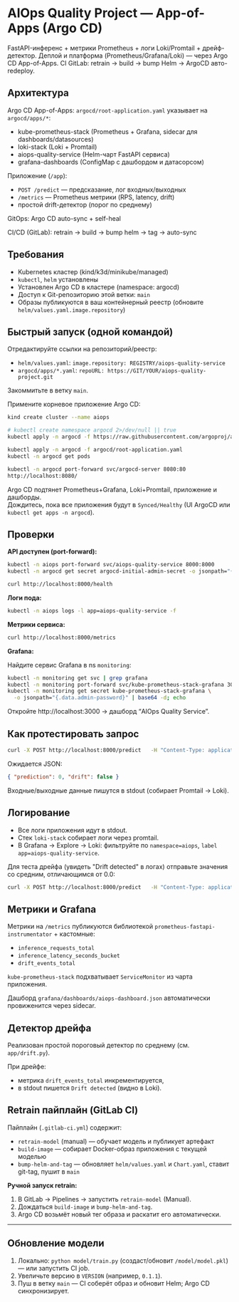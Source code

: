 # AIOps Quality Project — App-of-Apps (Argo CD)

FastAPI-инференс + метрики Prometheus + логи Loki/Promtail + дрейф-детектор.
Деплой и платформа (Prometheus/Grafana/Loki) — через Argo CD App-of-Apps.
CI GitLab: retrain → build → bump Helm → ArgoCD авто-redeploy.

## Архитектура

Argo CD App-of-Apps: `argocd/root-application.yaml` указывает на `argocd/apps/*`:

- kube-prometheus-stack (Prometheus + Grafana, sidecar для dashboards/datasources)
- loki-stack (Loki + Promtail)
- aiops-quality-service (Helm-чарт FastAPI сервиса)
- grafana-dashboards (ConfigMap с дашбордом и датасорсом)

Приложение (`/app`):

- `POST /predict` — предсказание, лог входных/выходных
- `/metrics` — Prometheus метрики (RPS, latency, drift)
- простой drift-детектор (порог по среднему)

GitOps: Argo CD auto-sync + self-heal

CI/CD (GitLab): retrain → build → bump helm → tag → auto-sync

## Требования

- Kubernetes кластер (kind/k3d/minikube/managed)
- `kubectl`, `helm` установлены
- Установлен Argo CD в кластере (namespace: argocd)
- Доступ к Git-репозиторию этой ветки: `main`
- Образы публикуются в ваш контейнерный реестр (обновите `helm/values.yaml.image.repository`)

## Быстрый запуск (одной командой)

Отредактируйте ссылки на репозиторий/реестр:

- `helm/values.yaml`: `image.repository: REGISTRY/aiops-quality-service`
- `argocd/apps/*.yaml`: `repoURL: https://GIT/YOUR/aiops-quality-project.git`

Закоммитьте в ветку `main`.

Примените корневое приложение Argo CD:

```bash
kind create cluster --name aiops

# kubectl create namespace argocd 2>/dev/null || true
kubectl apply -n argocd -f https://raw.githubusercontent.com/argoproj/argo-cd/stable/manifests/install.yaml

kubectl apply -n argocd -f argocd/root-application.yaml
kubectl -n argocd get pods

kubectl -n argocd port-forward svc/argocd-server 8080:80
http://localhost:8080/
```

Argo CD подтянет Prometheus+Grafana, Loki+Promtail, приложение и дашборды.  
Дождитесь, пока все приложения будут в `Synced/Healthy` (UI ArgoCD или `kubectl get apps -n argocd`).

## Проверки

**API доступен (port-forward):**

```bash
kubectl -n aiops port-forward svc/aiops-quality-service 8000:8000
kubectl -n argocd get secret argocd-initial-admin-secret -o jsonpath="{.data.password}" | base64 -d; echo

curl http://localhost:8000/health
```

**Логи пода:**

```bash
kubectl -n aiops logs -l app=aiops-quality-service -f
```

**Метрики сервисa:**

```bash
curl http://localhost:8000/metrics
```

**Grafana:**

Найдите сервис Grafana в ns `monitoring`:

```bash
kubectl -n monitoring get svc | grep grafana
kubectl -n monitoring port-forward svc/kube-prometheus-stack-grafana 3000:80
kubectl -n monitoring get secret kube-prometheus-stack-grafana \
  -o jsonpath="{.data.admin-password}" | base64 -d; echo
```

Откройте http://localhost:3000 → дашборд “AIOps Quality Service”.

## Как протестировать запрос

```bash
curl -X POST http://localhost:8000/predict   -H "Content-Type: application/json"   -d '{"values":[0.1, 0.2, 0.3]}'
```

Ожидается JSON:

```json
{ "prediction": 0, "drift": false }
```

Входные/выходные данные пишутся в stdout (собирает Promtail → Loki).

## Логирование

- Все логи приложения идут в stdout.
- Стек `loki-stack` собирает логи через promtail.
- В Grafana → Explore → Loki: фильтруйте по `namespace=aiops`, `label app=aiops-quality-service`.

Для теста дрейфа (увидеть "Drift detected" в логах) отправьте значения со средним, отличающимся от 0.0:

```bash
curl -X POST http://localhost:8000/predict   -H "Content-Type: application/json"   -d '{"values":[2.0, 3.0, 4.0]}'
```

## Метрики и Grafana

Метрики на `/metrics` публикуются библиотекой `prometheus-fastapi-instrumentator` + кастомные:

- `inference_requests_total`
- `inference_latency_seconds_bucket`
- `drift_events_total`

`kube-prometheus-stack` подхватывает `ServiceMonitor` из чарта приложения.

Дашборд `grafana/dashboards/aiops-dashboard.json` автоматически провиженится через sidecar.

## Детектор дрейфа

Реализован простой пороговый детектор по среднему (см. `app/drift.py`).

При дрейфе:

- метрика `drift_events_total` инкрементируется,
- в stdout пишется `Drift detected` (видно в Loki).

## Retrain пайплайн (GitLab CI)

Пайплайн (`.gitlab-ci.yml`) содержит:

- `retrain-model` (manual) — обучает модель и публикует артефакт
- `build-image` — собирает Docker-образ приложения с текущей моделью
- `bump-helm-and-tag` — обновляет `helm/values.yaml` и `Chart.yaml`, ставит git-tag, пушит в `main`

**Ручной запуск retrain:**

1. В GitLab → Pipelines → запустить `retrain-model` (Manual).
2. Дождаться `build-image` и `bump-helm-and-tag`.
3. Argo CD возьмёт новый тег образа и раскатит его автоматически.

---

## Обновление модели

1. Локально: `python model/train.py` (создаст/обновит `/model/model.pkl`) — или запустить CI job.
2. Увеличьте версию в `VERSION` (например, `0.1.1`).
3. Пуш в ветку `main` — CI соберёт образ и обновит Helm; Argo CD синхронизирует.

